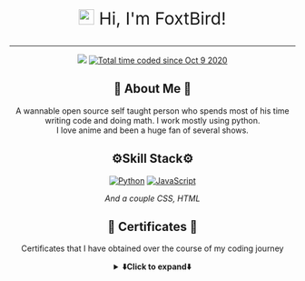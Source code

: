 
<div class="entry" align="center">
  <p style="font-size: 30px;"><img src="https://github.com/foxtbirdy/assets/blob/main/foxtbirdy/waving_hand_sign_1024.gif?raw=true" width=27>
  Hi, I'm FoxtBird!</p>
</div>

---

<div class="header-content" align=center>
  <img src="https://komarev.com/ghpvc/?username=foxtbirdy&style=for-the-badge&color=blueviolet">
  <a href="https://wakatime.com/@Climax_"><img src="https://wakatime.com/badge/user/34b1e2ae-391a-48f8-9cf7-97c20295d7c6.svg?style=for-the-badge" alt="Total time coded since Oct 9 2020" /></a>

</div>


<div align="center">
<h2><b>📄 About Me 📄</b></h2>
<p>A wannable open source self taught person who spends most of his time writing code and doing math. I work mostly using python.<br>
I love anime and been a huge fan of several shows.

</p>

</div>


<div align="center">
  <h2><b>⚙️Skill Stack⚙️</b></h2>
  <a href="https://www.python.org/psf-landing/"><img src="https://img.shields.io/badge/Python-yellow?style=for-the-badge&logo=Python&logoColor=blue&logoWidth=20&link=https://www.python.org/psf-landing/" alt="Python" /></a>
  <a href="https://developer.mozilla.org/en-US/docs/Learn/Getting_started_with_the_web/JavaScript_basics"><img src="https://img.shields.io/badge/JavaScript-black?style=for-the-badge&logo=JavaScript&logoColor=Black&logoWidth=20&link=https://developer.mozilla.org/en-US/docs/Learn/Getting_started_with_the_web/JavaScript_basics" alt="JavaScript" /></a>
  <p><i>And a couple CSS, HTML</i></p>
</div>

<div class="certificate" align="center">
  <h2><b>🌟 Certificates 🌟 </b></h2>
  <p>Certificates that I have obtained over the course of my coding journey</p>
  <details>
    <summary>
      <b>⬇️Click to expand⬇️</b>
    </summary>
  <div class="certificate-holder">
        &nbsp;
        <p><i>JavaScript Certificate. Thank you Jonas for being my instructor/teacher since the start of my javaScript adventure</p></i>
        <img src="https://github.com/foxtbirdy/assets/blob/main/foxtbirdy/certificates/Udemy%20Complete%20JavaScript%20Course%20Zero%20to%20Hero.jpg?raw=true" width="650" align="left">
  </div>
  </details>
</div>
